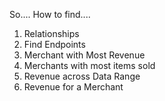 So.... How to find....
1. Relationships
2. Find Endpoints
3. Merchant with Most Revenue
4. Merchants with most items sold
5. Revenue across Data Range
6. Revenue for a Merchant
